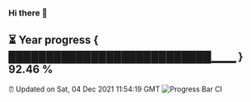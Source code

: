 ### Hi there 👋
⏳ Year progress { ███████████████████████████▁▁▁ } 92.46 %
---
⏰ Updated on Sat, 04 Dec 2021 11:54:19 GMT
![Progress Bar CI](https://github.com/liununu/liununu/workflows/Progress%20Bar%20CI/badge.svg)
